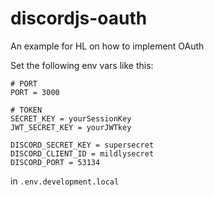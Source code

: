 # discordjs-oauth
An example for HL on how to implement OAuth


Set the following env vars like this: 
```
# PORT
PORT = 3000

# TOKEN
SECRET_KEY = yourSessionKey
JWT_SECRET_KEY = yourJWTkey

DISCORD_SECRET_KEY = supersecret
DISCORD_CLIENT_ID = mildlysecret
DISCORD_PORT = 53134
```
in `.env.development.local`
